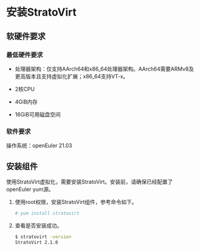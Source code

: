 # 安装StratoVirt

## 软硬件要求

### 最低硬件要求

- 处理器架构：仅支持AArch64和x86_64处理器架构。AArch64需要ARMv8及更高版本且支持虚拟化扩展；x86_64支持VT-x。

- 2核CPU
- 4GiB内存
- 16GiB可用磁盘空间

### 软件要求

操作系统：openEuler 21.03

## 安装组件

使用StratoVirt虚拟化，需要安装StratoVirt。安装前，请确保已经配置了openEuler yum源。

1. 使用root权限，安装StratoVirt组件，参考命令如下。

   ```sh
   # yum install stratovirt
   ```

2. 查看是否安装成功。

   ```sh
   $ stratovirt -version
   StratoVirt 2.1.0
   ```

